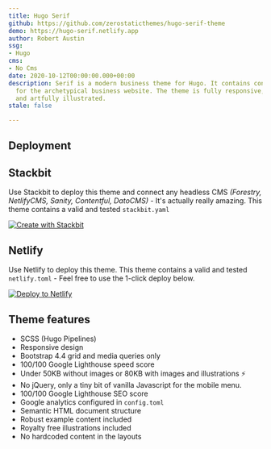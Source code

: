 ```yaml
---
title: Hugo Serif
github: https://github.com/zerostaticthemes/hugo-serif-theme
demo: https://hugo-serif.netlify.app
author: Robert Austin
ssg:
- Hugo
cms:
- No Cms
date: 2020-10-12T00:00:00.000+00:00
description: Serif is a modern business theme for Hugo. It contains content types
  for the archetypical business website. The theme is fully responsive, blazing fast
  and artfully illustrated.
stale: false

---
```

## Deployment

## Stackbit

Use Stackbit to deploy this theme and connect any headless CMS _(Forestry, NetlifyCMS, Sanity, Contentful, DatoCMS)_ - It's actually really amazing. This theme contains a valid and tested `stackbit.yaml`

[![Create with Stackbit](https://assets.stackbit.com/badge/create-with-stackbit.svg)](https://app.stackbit.com/create?theme=https://github.com/zerostaticthemes/hugo-serif-theme)

## Netlify

Use Netlify to deploy this theme. This theme contains a valid and tested `netlify.toml` - Feel free to use the 1-click deploy below.

[![Deploy to Netlify](https://www.netlify.com/img/deploy/button.svg)](https://app.netlify.com/start/deploy?repository=https://github.com/zerostaticthemes/hugo-serif-theme)

## Theme features

* SCSS (Hugo Pipelines)
* Responsive design
* Bootstrap 4.4 grid and media queries only
* 100/100 Google Lighthouse speed score
* Under 50KB without images or 80KB with images and illustrations ⚡
* No jQuery, only a tiny bit of vanilla Javascript for the mobile menu.
* 100/100 Google Lighthouse SEO score
* Google analytics configured in `config.toml`
* Semantic HTML document structure
* Robust example content included
* Royalty free illustrations included
* No hardcoded content in the layouts